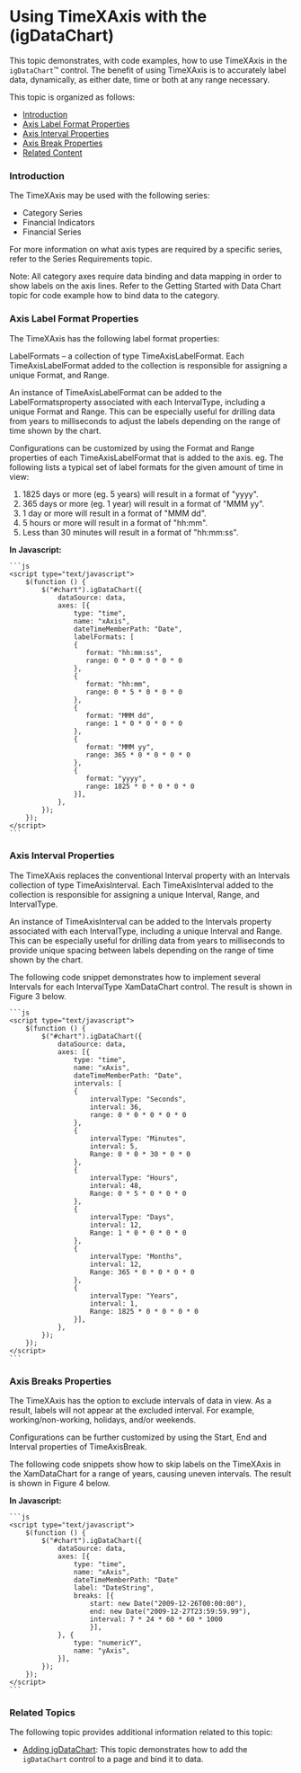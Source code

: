 ﻿<!--
|metadata|
{
    "fileName": "igdatachart-configuring-axis-intervals",
    "controlName": "",
    "tags": []
}
|metadata|
-->

# Using TimeXAxis with the (igDataChart)

This topic demonstrates, with code examples, how to use TimeXAxis in the `igDataChart`™ control. The benefit of using TimeXAxis is to accurately label data, dynamically, as either date, time or both at any range necessary. 

This topic is organized as follows:

-   [Introduction](#introduction)
-   [Axis Label Format Properties](#labelformats)
-   [Axis Interval Properties](#intervals)
-   [Axis Break Properties](#breaks)
-   [Related Content](#related-content)

### <a id="introduction"></a>Introduction

The TimeXAxis may be used with the following series:
-	Category Series
-	Financial Indicators
-   Financial Series

For more information on what axis types are required by a specific series, refer to the Series Requirements topic.

Note:
All category axes require data binding and data mapping in order to show labels on the axis lines. Refer to the Getting Started with Data Chart topic for code example how to bind data to the category.

### <a id="labelformats"></a>Axis Label Format Properties

The TimeXAxis has the following label format properties:

LabelFormats – a collection of type TimeAxisLabelFormat. Each TimeAxisLabelFormat added to the collection is responsible for assigning a unique Format, and Range.

An instance of TimeAxisLabelFormat can be added to the LabelFormatsproperty associated with each IntervalType, including a unique Format and Range. This can be especially useful for drilling data from years to milliseconds to adjust the labels depending on the range of time shown by the chart.

Configurations can be customized by using the Format and Range properties of each TimeAxisLabelFormat that is added to the axis.
eg. The following lists a typical set of label formats for the given amount of time in view:

1.	1825 days or more (eg. 5 years) will result in a format of "yyyy".
2.	365 days or more (eg. 1 year) will result in a format of "MMM yy".
3.	1 day or more will result in a format of "MMM dd".
4.	5 hours or more will result in a format of "hh:mm".
5.	Less than 30 minutes will result in a format of "hh:mm:ss".

**In Javascript:**

	```js
	<script type="text/javascript">
        $(function () {
            $("#chart").igDataChart({
                dataSource: data,
                axes: [{
                    type: "time",
                    name: "xAxis",
                    dateTimeMemberPath: "Date",
                    labelFormats: [
                    {
				       format: "hh:mm:ss", 
				       range: 0 * 0 * 0 * 0 * 0
				    },
					{
					   format: "hh:mm",
					   range: 0 * 5 * 0 * 0 * 0 
					},
					{
					   format: "MMM dd",
					   range: 1 * 0 * 0 * 0 * 0 
					},
					{
					   format: "MMM yy",
					   range: 365 * 0 * 0 * 0 * 0 
					},
				    {
				       format: "yyyy",
                       range: 1825 * 0 * 0 * 0 * 0 
				    }],
                }, 
            });
        });
    </script>
	```

### <a id="intervals"></a>Axis Interval Properties

The TimeXAxis replaces the conventional Interval property with an Intervals collection of type TimeAxisInterval. Each TimeAxisInterval added to the collection is responsible for assigning a unique Interval, Range, and IntervalType.

An instance of TimeAxisInterval can be added to the Intervals property associated with each IntervalType, including a unique Interval and Range. This can be especially useful for drilling data from years to milliseconds to provide unique spacing between labels depending on the range of time shown by the chart.

The following code snippet demonstrates how to implement several Intervals for each IntervalType XamDataChart control. The result is shown in Figure 3 below.

	```js
	<script type="text/javascript">
        $(function () {
            $("#chart").igDataChart({
                dataSource: data,
                axes: [{
                    type: "time",
                    name: "xAxis",
                    dateTimeMemberPath: "Date",
                    intervals: [
                    {
                        intervalType: "Seconds",
                        interval: 36,
                        range: 0 * 0 * 0 * 0 * 0
                    },
                    {
                        intervalType: "Minutes",
                        interval: 5,
                        Range: 0 * 0 * 30 * 0 * 0
                    },
                    {
                        intervalType: "Hours",
                        interval: 48,                                
                        Range: 0 * 5 * 0 * 0 * 0
                    },
                    {
                        intervalType: "Days",
                        interval: 12,
                        Range: 1 * 0 * 0 * 0 * 0
                    },
                    {
                        intervalType: "Months",
                        interval: 12,
                        Range: 365 * 0 * 0 * 0 * 0
                    },
                    {
                        intervalType: "Years",
                        interval: 1,
                        Range: 1825 * 0 * 0 * 0 * 0
                    }],
                }, 
            });
        });
    </script>
	```


### <a id="breaks"></a>Axis Breaks Properties

The TimeXAxis has the option to exclude intervals of data in view. As a result, labels will not appear at the excluded interval. For example, working/non-working, holidays, and/or weekends.

Configurations can be further customized by using the Start, End and Interval properties of TimeAxisBreak.

The following code snippets show how to skip labels on the TimeXAxis in the XamDataChart for a range of years, causing uneven intervals. The result is shown in Figure 4 below.

 **In Javascript:**

	```js
	<script type="text/javascript">
        $(function () {
            $("#chart").igDataChart({
                dataSource: data,
                axes: [{
                    type: "time",
                    name: "xAxis",
                    dateTimeMemberPath: "Date"
                    label: "DateString",
                    breaks: [{
				        start: new Date("2009-12-26T00:00:00"),
						end: new Date("2009-12-27T23:59:59.99"),
				        interval: 7 * 24 * 60 * 60 * 1000
						}],
                }, {
                    type: "numericY",
                    name: "yAxis",
                }],
            });
        });
    </script>
	```

### Related Topics

The following topic provides additional information related to this topic:

-	[Adding igDataChart](igDataChart-Adding.html):  This topic demonstrates how to add the `igDataChart` control to a page and bind it to data.